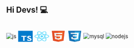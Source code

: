 ## Hi Devs! 💻

<!-- <div align="center">
  <a href="https://github.com/JohnsCoder">
  <img height="180em" width="48%" src="https://github-readme-stats.vercel.app/api?username=johnscoder&show_icons=true&theme=tokyonight&include_all_commits=true&count_private=true"/><img height="180em" width="48%" src="https://github-readme-stats.vercel.app/api/top-langs/?username=johnscoder&layout=compact&langs_count=7&theme=tokyonight&exclude_repo=JohnsCoder,Happy,Moveit,NLW-Heat"/>
</div> -->

<div style="display: inline_block"><br>
  <img align="center" alt="js" height="30" width="40" src="https://cdn.jsdelivr.net/gh/devicons/devicon/icons/javascript/javascript-plain.svg">
  <img align="center" alt="ts" height="30" width="40" src="https://raw.githubusercontent.com/devicons/devicon/master/icons/typescript/typescript-plain.svg">
  <img align="center" alt="react" height="30" width="40" src="https://raw.githubusercontent.com/devicons/devicon/master/icons/react/react-original.svg">
  <img align="center" alt="html" height="30" width="40" src="https://raw.githubusercontent.com/devicons/devicon/master/icons/html5/html5-original.svg">
  <img align="center" alt="css" height="30" width="40" src="https://raw.githubusercontent.com/devicons/devicon/master/icons/css3/css3-original.svg">
  <img align="center" alt="mysql" height="30" width="40" src="https://cdn.jsdelivr.net/gh/devicons/devicon/icons/mysql/mysql-original.svg" />
  <img align="center" alt="nodejs" height="30" width="40" src="https://cdn.jsdelivr.net/gh/devicons/devicon/icons/nodejs/nodejs-original.svg" />
</div>

##
<!-- ![Snake animation](https://github.com/johnscoder/johnscoder/blob/output/github-contribution-grid-snake.svg) -->

  
  
